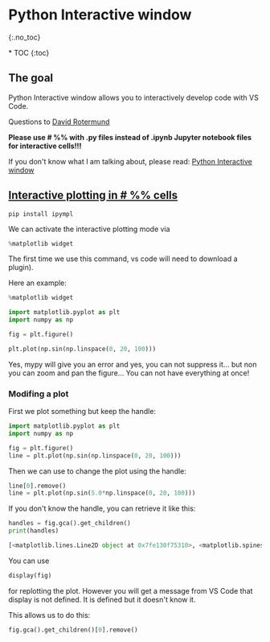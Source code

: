 # Python Interactive window
{:.no_toc}

<nav markdown="1" class="toc-class">
* TOC
{:toc}
</nav>

## The goal

Python Interactive window allows you to interactively develop code with VS Code. 

Questions to [David Rotermund](mailto:davrot@uni-bremen.de)

**Please use # %% with .py files instead of .ipynb Jupyter notebook files for interactive cells!!!**

If you don't know what I am talking about, please read: [Python Interactive window](https://code.visualstudio.com/docs/python/jupyter-support-py)

## [Interactive plotting in # %% cells​](https://matplotlib.org/ipympl/)

```shell
pip install ipympl
```

We can activate the interactive plotting mode via ​

```python
%matplotlib widget ​
```
The first time we use this command, vs code will need to download a plugin).

Here an example:

```python
%matplotlib widget

import matplotlib.pyplot as plt
import numpy as np

fig = plt.figure()

plt.plot(np.sin(np.linspace(0, 20, 100)))
```

Yes, mypy will give you an error and yes, you can not suppress it... but non you can zoom and pan the figure... You can not have everything at once!

### Modifing a plot

First we plot something but keep the handle:

```python
import matplotlib.pyplot as plt
import numpy as np

fig = plt.figure()
line = plt.plot(np.sin(np.linspace(0, 20, 100)))
```

Then we can use to change the plot using the handle:

```python
line[0].remove()
line = plt.plot(np.sin(5.0*np.linspace(0, 20, 100)))
```

If you don't know the handle, you can retrieve it like this: 

```python
handles = fig.gca().get_children()
print(handles)
```

```python
[<matplotlib.lines.Line2D object at 0x7fe130f75310>, <matplotlib.spines.Spine object at 0x7fe130f1d710>, <matplotlib.spines.Spine object at 0x7fe130f1dcd0>, <matplotlib.spines.Spine object at 0x7fe130f1e210>, <matplotlib.spines.Spine object at 0x7fe130f1e750>, <matplotlib.axis.XAxis object at 0x7fe130f1ecd0>, <matplotlib.axis.YAxis object at 0x7fe1310b7350>, Text(0.5, 1.0, ''), Text(0.0, 1.0, ''), Text(1.0, 1.0, ''), <matplotlib.patches.Rectangle object at 0x7fe130f3cf10>]
```

You can use

```python
display(fig)
```

for replotting the plot. However you will get a message from VS Code that display is not defined. It is defined but it doesn't know it. 


This allows us to do this: 

```python
fig.gca().get_children()[0].remove()
```

